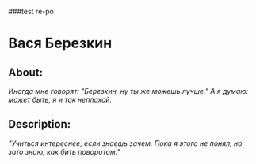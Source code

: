 ###test re-po
# Вася Березкин

## About:
*Иногда мне говорят: "Березкин, ну ты же можешь лучше." А я думаю: может быть, я и так неплохой.*

## Description:
*"Учиться интереснее, если знаешь зачем. Пока я этого не понял, но зато знаю, как бить поворотам."*

